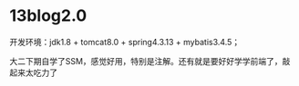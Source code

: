 # 13blog2.0
开发环境：jdk1.8 + tomcat8.0 + spring4.3.13 + mybatis3.4.5；





大二下期自学了SSM，感觉好用，特别是注解。还有就是要好好学学前端了，敲起来太吃力了
